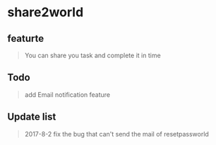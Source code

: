 # share2world

## featurte

> You can share you task and complete it in time


## Todo

> add Email notification feature


## Update list
> 2017-8-2 fix the bug that can't send the mail of resetpassworld